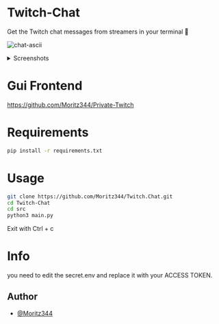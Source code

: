 # Twitch-Chat
Get the Twitch chat messages from streamers in your terminal 🧙

![chat-ascii](https://github.com/user-attachments/assets/2ea6eed5-1387-4881-84b6-5acaed06eb59)

</details>
<details>
<summary>Screenshots</summary>

![chat](https://github.com/user-attachments/assets/f173e468-3448-43a6-a1fc-0116f3bc9c03)

![chat-ascii](https://github.com/user-attachments/assets/8b5609c8-2c6e-4d7e-808a-f745faf2608c)


</details>

# Gui Frontend
https://github.com/Moritz344/Private-Twitch

# Requirements
```bash
pip install -r requirements.txt
```

# Usage
```bash
git clone https://github.com/Moritz344/Twitch.Chat.git
cd Twitch-Chat
cd src
python3 main.py
```
Exit with Ctrl + c


# Info
you need to edit the secret.env and replace it with your ACCESS TOKEN.



## Author
- [@Moritz344](https://www.github.com/Moritz344)
